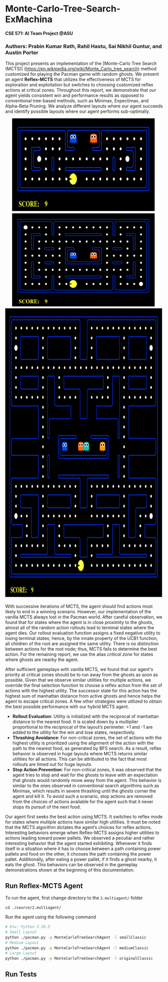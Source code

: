 # Monte-Carlo-Tree-Search-ExMachina
**CSE 571: AI Team Project @ASU**
### Authors: Prabin Kumar Rath, Rahil Hastu, Sai Nikhil Guntur, and Austin Porter

This project presents an implementation of the [Monte-Carlo Tree Search (MCTS)] (https://en.wikipedia.org/wiki/Monte_Carlo_tree_search) method customized for playing the Pacman game with random ghosts. We present an agent **Reflex-MCTS** that utilizes the effectiveness of MCTS for exploration and exploitation but switches to choosing customized reflex actions at critical zones. Throughout this report, we demonstrate that our agent yields consistent win and performance results as opposed to conventional tree-based methods, such as Minimax, Expectimax, and Alpha-Beta Pruning. We analyze different layouts where our agent succeeds and identify possible layouts where our agent performs sub-optimally.

<p align="center">
  <img width="460" height="300" src="gifs/win_small.gif">
  <img width="460" height="300" src="gifs/win_medium.gif">
  <img width="925" height="925" src="gifs/win_large.gif">
</p>

With successive iterations of MCTS, the agent should find actions most likely to end in a winning scenario. However, our implementation of the vanilla MCTS always lost in the Pacman world. After careful observation, we found that  for states where the agent is in close proximity to the ghosts, almost all of the random action rollouts lead to terminal states where the agent dies. Our rollout evaluation function assigns a fixed negative utility to losing terminal states; hence, by the innate property of the UCB1 function, all children of the root are assigned the same utility. There is no distinction between actions for the root node; thus, MCTS fails to determine the best action. For the remaining report, we use the alias *critical zone* for states where ghosts are nearby the agent.

After sufficient gameplays with vanilla MCTS, we found that our agent's priority at critical zones should be to run away from the ghosts as soon as possible. Given that we observe similar utilities for multiple actions, we override the final selection function to choose a reflex action from the set of actions with the highest utility. The successor state for this action has the highest sum of manhattan distance from active ghosts and hence helps the agent to escape critical zones. A few other strategies were utilized to obtain the best possible performance with our hybrid MCTS agent.

- **Rollout Evaluation**: Utility is initialized with the reciprocal of manhattan distance to the nearest food. It is scaled down by a multiplier proportional to the reciprocal of the layout’s perimeter. +1 and -1 are added to the utility for the win and lose states, respectively.
- **Thrashing Avoidance**: For non-critical zones, the set of actions with the highest utility is prioritized using the alignment of the action with the path to the nearest food, as generated by BFS search. As a result, reflex behavior is observed in huge layouts where MCTS returns similar utilities for all actions. This can be attributed to the fact that most rollouts are timed out for huge layouts. 
- **Stop Action Prevention**: For non-critical zones, it was observed that the agent tries to stop and wait for the ghosts to leave with an expectation that ghosts would randomly move away from the agent. This behavior is similar to the ones observed in conventional search algorithms such as Minimax, which results in severe thrashing until the ghosts corner the agent and kill it. To avoid such a scenario, stop actions are removed from the choices of actions available for the agent such that it never stops its pursuit of the next food. 

Our agent first seeks the best action using MCTS. It switches to reflex mode for states where multiple actions have similar high utilities. It must be noted that the MCTS algorithm dictates the agent’s choices for reflex actions. Interesting behaviors emerge when Reflex-MCTS assigns higher utilities to actions leading toward power pallets. We observed a peculiar and rather interesting behavior that the agent started exhibiting. Whenever it finds itself in a situation where it has to choose between a path containing power pallets and food on the other, it chooses the path containing the power pallet. Additionally, after eating a power pallet, if it finds a ghost nearby, it eats the ghost. This behaviors can be observed in the gameplay demonstrations shown at the beginning of this documentation. 

## Run Reflex-MCTS Agent
To run the agent, first change directory to the `2.multiagent/` folder
```
cd ./source/2.multiagent/
```
Run the agent using the following command
```bash
# Env: Python 3.10.5
# Small Layout
python ./pacman.py -p MonteCarloTreeSearchAgent -l smallClassic
# Medium Layout
python ./pacman.py -p MonteCarloTreeSearchAgent -l mediumClassic
# Large Layout
python ./pacman.py -p MonteCarloTreeSearchAgent -l originalClassic
```
## Run Tests

